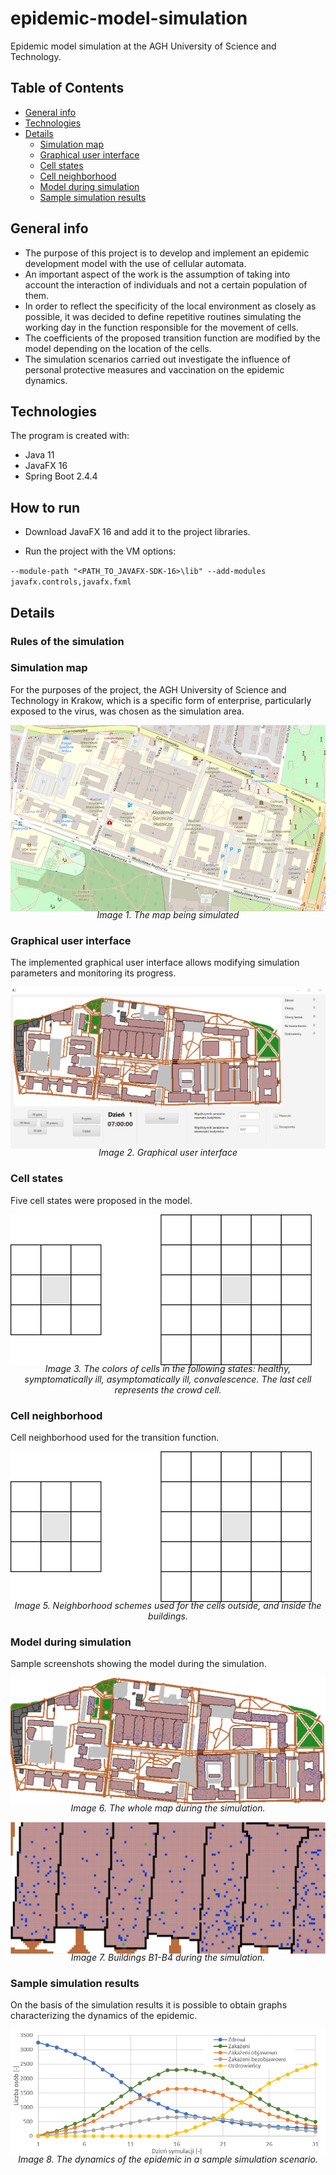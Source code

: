 # epidemic-model-simulation
Epidemic model simulation at the AGH University of Science and Technology.

## Table of Contents
* [General info](#general-info)
* [Technologies](#technologies)
* [Details](#details)
  * [Simulation map](#simulation-map)
  * [Graphical user interface](#gui)
  * [Cell states](#cell-states)
  * [Cell neighborhood](#cell-neighborhood)
  * [Model during simulation](#model-during-simulation)
  * [Sample simulation results](#sample-simulation-results)

## General info
* The purpose of this project is to develop and implement an epidemic development model with the use of cellular automata. 
* An important aspect of the work is the assumption of taking into account the interaction of individuals and not a certain population of them. 
* In order to reflect the specificity of the local environment as closely as possible, it was decided to define repetitive routines simulating the working day in the function responsible for the movement of cells. 
* The coefficients of the proposed transition function are modified by the model depending on the location of the cells.
* The simulation scenarios carried out investigate the influence of personal protective measures and vaccination on the epidemic dynamics.

## Technologies
The program is created with:
* Java 11
* JavaFX 16
* Spring Boot 2.4.4

## How to run
* Download JavaFX 16 and add it to the project libraries.

* Run the project with the VM options:

`--module-path "<PATH_TO_JAVAFX-SDK-16>\lib" --add-modules javafx.controls,javafx.fxml`

## Details

### Rules of the simulation

### Simulation map

For the purposes of the project, the AGH University of Science and Technology in Krakow, which is a specific form of enterprise, particularly exposed to the virus, was chosen as the simulation area.

![AGH map](./src/main/resources/images/img_1.png)
<div style="text-align: center; margin-top: -20px; font-style: italic" >
Image 1. The map being simulated</div>

### Graphical user interface

The implemented graphical user interface allows modifying simulation parameters and monitoring its progress.

![AGH map](./src/main/resources/images/img_2.png)
<div style="text-align: center; margin-top: -20px; font-style: italic" >
Image 2. Graphical user interface</div>

### Cell states

Five cell states were proposed in the model.

![AGH map](./src/main/resources/images/img_5.png)
<div style="text-align: center; margin-top: -20px; font-style: italic" >
Image 3. The colors of cells in the following states: healthy, symptomatically ill, asymptomatically ill, convalescence. The last cell represents the crowd cell.</div>

### Cell neighborhood

Cell neighborhood used for the transition function.

![AGH map](./src/main/resources/images/img_5.png)
<div style="text-align: center; margin-top: -20px; font-style: italic" >
Image 5. Neighborhood schemes used for the cells outside, and inside the buildings.</div>

### Model during simulation

Sample screenshots showing the model during the simulation.

![AGH map](./src/main/resources/images/img_6.png)
<div style="text-align: center; margin-top: -20px; font-style: italic" >
Image 6. The whole map during the simulation.</div>

![AGH map](./src/main/resources/images/img_7.png)
<div style="text-align: center; margin-top: -20px; font-style: italic" >
Image 7. Buildings B1-B4 during the simulation.</div>

### Sample simulation results

On the basis of the simulation results it is possible to obtain graphs characterizing the dynamics of the epidemic.

![AGH map](./src/main/resources/images/img_8.png)
<div style="text-align: center; margin-top: -20px; font-style: italic" >
Image 8. The dynamics of the epidemic in a sample simulation scenario.</div>